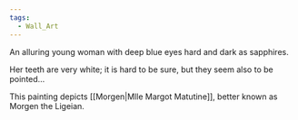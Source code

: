 ```yaml
---
tags:
  - Wall_Art
---
```

An alluring young woman with deep blue eyes hard and dark as sapphires.

Her teeth are very white; it is hard to be sure, but they seem also to be pointed…

This painting depicts [[Morgen|Mlle Margot Matutine]], better known as Morgen the Ligeian.